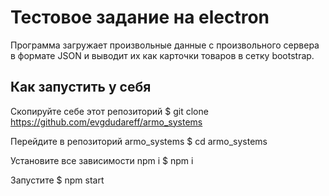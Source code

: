 # Тестовое задание на electron
Программа загружает произвольные данные с произвольного сервера в формате JSON и выводит их как карточки товаров в сетку bootstrap.

## Как запустить у себя

Скопируйте себе этот репозиторий 
$ git clone https://github.com/evgdudareff/armo_systems

Перейдите в репозиторий armo_systems
$ cd armo_systems

Установите все зависимости npm i
$ npm i

Запустите
$ npm start

